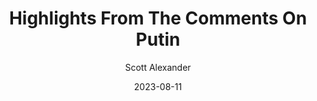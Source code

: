 ---
layout: podcast
title: "Highlights From The Comments On Putin"
author: Scott Alexander
description: https://astralcodexten.substack.com/p/highlights-from-the-comments-on-putin
date: 2023-08-11
length: 5636089
duration: 1409
guid: highlights-from-the-comments-on-putin
---
